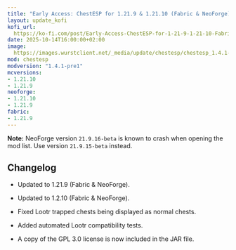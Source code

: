 ```yaml
---
title: "Early Access: ChestESP for 1.21.9 & 1.21.10 (Fabric & NeoForge)"
layout: update_kofi
kofi_url: 
  https://ko-fi.com/post/Early-Access-ChestESP-for-1-21-9-1-21-10-Fabri-E1E71MSWRO
date: 2025-10-14T16:00:00+02:00
image: 
  https://images.wurstclient.net/_media/update/chestesp/chestesp_1.4.1-pre1_540p.webp
mod: chestesp
modversion: "1.4.1-pre1"
mcversions:
- 1.21.10
- 1.21.9
neoforge:
- 1.21.10
- 1.21.9
fabric:
- 1.21.9
---
```

**Note:** NeoForge version `21.9.16-beta` is known to crash when opening the mod list. Use version `21.9.15-beta` instead.

## Changelog

- Updated to 1.21.9 (Fabric & NeoForge).

- Updated to 1.2.10 (Fabric & NeoForge).

- Fixed Lootr trapped chests being displayed as normal chests.

- Added automated Lootr compatibility tests.

- A copy of the GPL 3.0 license is now included in the JAR file.
